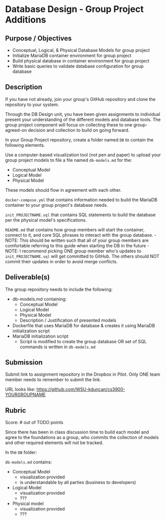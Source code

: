 # Database Design - Group Project Additions

## Purpose / Objectives

- Conceptual, Logical, & Physical Database Models for group project
- Initialize MariaDB container environment for group project
- Build physical database in container environment for group project
- Write basic queries to validate database configuration for group database

## Description

If you have not already, join your group's GitHub repository and clone the repository to your system.

Through the DB Design unit, you have been given assignments to individual present your understanding of the different models and database tools.  The group project component will focus on collecting these to one group-agreed-on decision and collection to build on going forward.

In your Group Project repository, create a folder named `DB` to contain the following elements.

Use a computer-based visualization tool (not pen and paper) to upload your group project models to file a file named `db-models.md` for the:
- Conceptual Model
- Logical Model
- Physical Model

These models should flow in agreement with each other.

`docker-compose.yml` that contains information needed to build the MariaDB container to your group project's database needs.

`init_PROJECTNAME.sql` that contains SQL statements to build the database per the physical model's specifications.

`README.md` that contains how group members will start the container, connect to it, and core SQL phrases to interact with the group database.
    - NOTE: This should be written such that all of your group members are comfortable referring to this guide when starting the DB in the future
    - NOTE: I recommend picking ONE group member who's updates to `init_PROJECTNAME.sql` will get committed to GitHub.  The others should NOT commit their updates in order to avoid merge conflicts.


## Deliverable(s)

The group repository needs to include the following:
- db-models.md containing:
    - Conceptual Model
    - Logical Model
    - Physical Model
    - Description / Justification of presented models
- Dockerfile that uses MariaDB for database & creates it using MariaDB initialization script
- MariaDB initialization script
    - Script is modified to create the group database OR set of SQL commands is written in `db-models.md`

## Submission

Submit link to assignment repository in the Dropbox in Pilot.  Only ONE team member needs to remember to submit the link.

URL looks like: https://github.com/WSU-kduncan/cs3900-YOURGROUPNAME

## Rubric

Score: # out of TODO points

Since there has been in class discussion time to build each model and agree to the foundations as a group, who commits the collection of models and other required elements will not be tracked.

In the `DB` folder:

`db-models.md` contains:

- Conceptual Model
    - visualization provided
    - is understandable by all parties (business to developers)
- Logical Model
    - visualization provided
    - ???
- Physical model
    - visualization provided
    - ???


